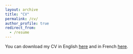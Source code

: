 ```yaml
---
layout: archive
title: "CV"
permalink: /cv/
author_profile: true
redirect_from:
  - /resume
---
```


You can download my CV in English [here](/files/pdf/MarwaneBourdimCV.pdf) and in French [here](/files/pdf/MarwaneBourdimCV_FR.pdf).
